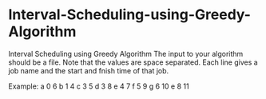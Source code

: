 Interval-Scheduling-using-Greedy-Algorithm
==========================================

Interval Scheduling using Greedy Algorithm
The input to your algorithm should be a file. Note
that the values are space separated. Each line gives a job name and the start
and fnish time of that job.

Example:
a 0 6
b 1 4
c 3 5
d 3 8
e 4 7
f 5 9
g 6 10
e 8 11

